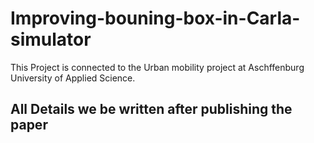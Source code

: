 # Improving-bouning-box-in-Carla-simulator
This Project is connected to the Urban mobility project at Aschffenburg University of Applied Science.</br>
## All Details we be written after publishing the paper
